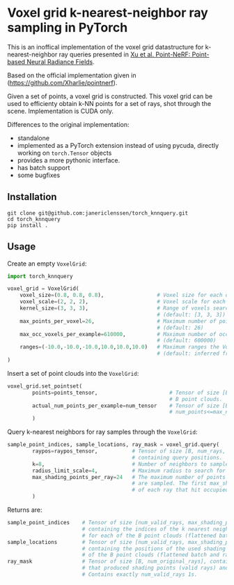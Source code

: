 # Voxel grid k-nearest-neighbor ray sampling in PyTorch

This is an inoffical implementation of the voxel grid datastructure for k-nearest-neighbor ray queries presented in [Xu et al. Point-NeRF: Point-based Neural Radiance Fields](https://arxiv.org/abs/2201.08845).

Based on the official implementation given in (https://github.com/Xharlie/pointnerf).

Given a set of points, a voxel grid is constructed. This voxel grid can be used to efficienty obtain k-NN points for a set of rays, shot through the scene. Implementation is CUDA only.

Differences to the original implementation:
- standalone
- implemented as a PyTorch extension instead of using pycuda, directly working on `torch.Tensor` objects
- provides a more pythonic interface.
- has batch support
- some bugfixes

## Installation

```shell
git clone git@github.com:janericlenssen/torch_knnquery.git
cd torch_knnquery
pip install .
```

## Usage

Create an empty `VoxelGrid`:

```python
import torch_knnquery

voxel_grid = VoxelGrid(
    voxel_size=(0.8, 0.8, 0.8),                 # Voxel size for each dimension
    voxel_scale=(2, 2, 2),                      # Voxel scale for each dimension
    kernel_size=(3, 3, 3),                      # Range of voxels searched for neighbors 
                                                # (default: [3, 3, 3])
    max_points_per_voxel=26,                    # Maximum number of points stored in a voxel 
                                                # (default: 26)
    max_occ_voxels_per_example=610000,          # Maximum number of occupied voxels per point cloud 
                                                # (default: 600000)
    ranges=(-10.0,-10.0,-10.0,10.0,10.0,10.0)   # Maximum ranges the VoxelGrid spans 
                                                # (default: inferred from data)
)

```

Insert a set of point clouds into the `VoxelGrid`:
```python
voxel_grid.set_pointset(
        points=points_tensor,                       # Tensor of size [B, max_num_points, 3] containing 
                                                    # B point clouds.
        actual_num_points_per_example=num_tensor    # Tensor of size [B] containing the actual
                                                    # num_points<=max_num_points for each point cloud.
        )

```

Query k-nearest neighbors for ray samples through the `VoxelGrid`:
```python
sample_point_indices, sample_locations, ray_mask = voxel_grid.query(
        raypos=raypos_tensor,           # Tensor of size [B, num_rays, num_samples_per_ray, 3] 
                                        # containing query positions.
        k=8,                            # Number of neighbors to sample for each ray sample 
        radius_limit_scale=4,           # Maximum radius to search for neighbors in
        max_shading_points_per_ray=24   # The maximum number of points per ray for which neighbors 
                                        # are sampled. The first max_shading_points_per_ray samples 
                                        # of each ray that hit occupied voxels return neighbors.
        )
```

Returns are:
```python
sample_point_indices    # Tensor of size [num_valid_rays, max_shading_points_per_ray, k]
                        # containing the indices of the k nearest neighbors in points_tensor
                        # for each of the B point clouds (flattened batch and ray dimensions)
sample_locations        # Tensor of size [num_valid_rays, max_shading_points_per_ray, 3]
                        # containing the positions of the used shading points for each
                        # of the B point clouds (flattened batch and ray dimensions)
ray_mask                # Tensor of size [B, num_original_rays], containing 1 for rays
                        # that produced shading points (valid rays) and 0 for others.
                        # Contains exactly num_valid_rays 1s.

```
